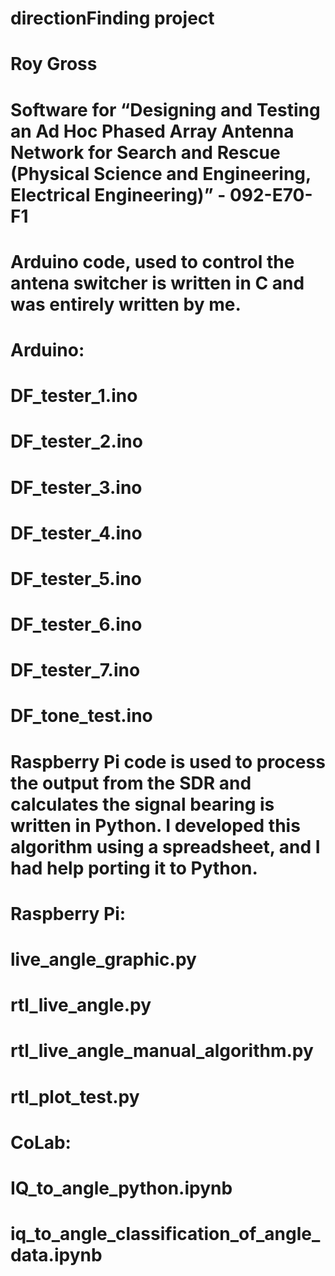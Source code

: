 # directionFinding project
# Roy Gross
# Software for “Designing and Testing an Ad Hoc Phased Array Antenna Network for Search and Rescue (Physical Science and Engineering, Electrical Engineering)” - 092-E70-F1

# Arduino code, used to control the antena switcher is written in C and was entirely written by me.
# Arduino:
# DF_tester_1.ino
# DF_tester_2.ino
# DF_tester_3.ino
# DF_tester_4.ino
# DF_tester_5.ino
# DF_tester_6.ino
# DF_tester_7.ino
# DF_tone_test.ino

# Raspberry Pi code is used to process the output from the SDR and calculates the signal bearing is written in Python. I developed this algorithm using a spreadsheet, and I had help porting it to Python.
# Raspberry Pi:
# live_angle_graphic.py
# rtl_live_angle.py
# rtl_live_angle_manual_algorithm.py
# rtl_plot_test.py

# CoLab:
# IQ_to_angle_python.ipynb
# iq_to_angle_classification_of_angle_data.ipynb
